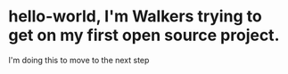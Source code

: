 # hello-world, I'm Walkers trying to get on my first open source project.
I'm doing this to move to the next step
